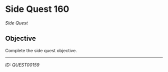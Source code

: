 # Side Quest 160

*Side Quest*

## Objective
Complete the side quest objective.

---
*ID: QUEST00159*